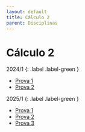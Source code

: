 ```yaml
---
layout: default
title: Cálculo 2
parent: Disciplinas
---
```


# Cálculo 2

2024/1
{: .label .label-green }

- [Prova 1](2024/1/prova1.pdf)
- [Prova 2](2024/1/prova2.pdf)

2025/1
{: .label .label-green }

- [Prova 1](2025/1/prova1.pdf)
- [Prova 2](2025/1/prova2.pdf)
- [Prova 3](2025/1/prova3.pdf)
